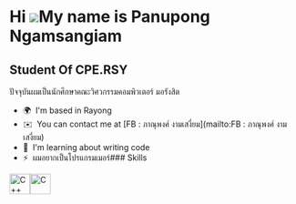 Hi ![](https://user-images.githubusercontent.com/18350557/176309783-0785949b-9127-417c-8b55-ab5a4333674e.gif)My name is Panupong Ngamsangiam
============================================================================================================================================

Student Of CPE.RSY
------------------

ปัจจุบันผมเป็นนักศึกษาคณะวิศวกรรมคอมพิวเตอร์ มอรังสิต

*   🌍  I'm based in Rayong
*   ✉️  You can contact me at [FB : ภาณุพงศ์ งามเสงี่ยม](mailto:FB : ภาณุพงศ์ งามเสงี่ยม)
*   🧠  I'm learning about writing code
*   ⚡  ผมอยากเป็นโปรแกรมเมอร์### Skills 
<p align="left">
<a href="https://docs.microsoft.com/en-us/cpp/?view=msvc-170" target="_blank" rel="noreferrer"><img src="https://raw.githubusercontent.com/danielcranney/readme-generator/main/public/icons/skills/cplusplus-colored.svg" width="36" height="36" alt="C++" /></a><a href="https://docs.microsoft.com/en-us/cpp/?view=msvc-170" target="_blank" rel="noreferrer"><img src="https://raw.githubusercontent.com/danielcranney/readme-generator/main/public/icons/skills/c-colored.svg" width="36" height="36" alt="C" /></a>
                    </p>
                    
